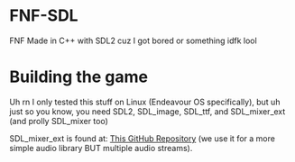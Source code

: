 # FNF-SDL
FNF Made in C++ with SDL2 cuz I got bored or something idfk lool

# Building the game

Uh rn I only tested this stuff on Linux (Endeavour OS specifically), but uh just so you know, you need SDL2, SDL_image, SDL_ttf, and SDL_mixer_ext (and prolly SDL_mixer too)

SDL_mixer_ext is found at: [This GitHub Repository](https://github.com/WohlSoft/SDL-Mixer-X) (we use it for a more simple audio library BUT multiple audio streams).